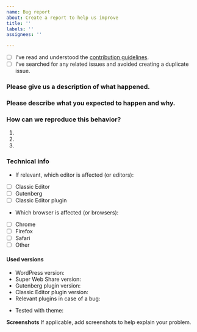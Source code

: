 ```yaml
---
name: Bug report
about: Create a report to help us improve
title: ''
labels: ''
assignees: ''

---
```


<!-- Please use this template when creating an issue. 
- Please check the boxes after you've created your issue.
- Please use the latest version of Super Web Share.-->

* [ ] I've read and understood the [contribution guidelines](https://github.com/superwebshare/SuperWebShare-WordPress-Plugin/blob/master/.github/CONTRIBUTING.md).
* [ ] I've searched for any related issues and avoided creating a duplicate issue.

### Please give us a description of what happened.




### Please describe what you expected to happen and why.




### How can we reproduce this behavior?
1.
2.
3.

### Technical info

<!-- You can check these boxes once you've created the issue.
- If you are using Gutenberg or the Classic Editor plugin, please make sure you have updated to the latest version.
 -->
* If relevant, which editor is affected (or editors): 
- [ ] Classic Editor
- [ ] Gutenberg
- [ ] Classic Editor plugin

<!-- You can check these boxes once you've created the issue. -->
* Which browser is affected (or browsers): 
- [ ] Chrome
- [ ] Firefox
- [ ] Safari
- [ ] Other <!-- please specify -->

#### Used versions
* WordPress version: 
* Super Web Share version: 
* <!-- If relevant -->Gutenberg plugin version: 
* <!-- If relevant -->Classic Editor plugin version: 
* Relevant plugins in case of a bug: 
<!-- Please make sure you can reproduce this bug with a default theme such as Twenty Seventeen. Sometimes issues may occur due to theme conflicts. -->
* Tested with theme: 

**Screenshots**
If applicable, add screenshots to help explain your problem.
